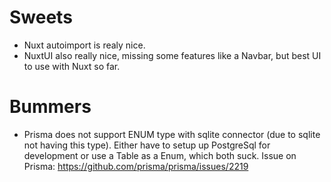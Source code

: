 # Sweets

- Nuxt autoimport is realy nice.
- NuxtUI also really nice, missing some features like a Navbar, but best UI to use with Nuxt so far.

# Bummers

- Prisma does not support ENUM type with sqlite connector (due to sqlite not having this type). Either have to setup up PostgreSql for development or use a Table as a Enum, which both suck. Issue on Prisma: https://github.com/prisma/prisma/issues/2219
